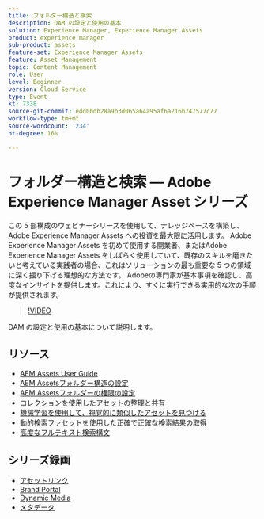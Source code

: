 ```yaml
---
title: フォルダー構造と検索
description: DAM の設定と使用の基本
solution: Experience Manager, Experience Manager Assets
product: experience manager
sub-product: assets
feature-set: Experience Manager Assets
feature: Asset Management
topic: Content Management
role: User
level: Beginner
version: Cloud Service
type: Event
kt: 7338
source-git-commit: edd0bdb28a9b3d065a64a95af6a216b747577c77
workflow-type: tm+mt
source-wordcount: '234'
ht-degree: 16%

---
```


# フォルダー構造と検索 — Adobe Experience Manager Asset シリーズ

この 5 部構成のウェビナーシリーズを使用して、ナレッジベースを構築し、Adobe Experience Manager Assets への投資を最大限に活用します。 Adobe Experience Manager Assets を初めて使用する開業者、またはAdobe Experience Manager Assets をしばらく使用していて、既存のスキルを磨きたいと考えている実践者の場合、これはソリューションの最も重要な 5 つの領域に深く掘り下げる理想的な方法です。 Adobeの専門家が基本事項を確認し、高度なインサイトを提供します。これにより、すぐに実行できる実用的な次の手順が提供されます。

>[!VIDEO](https://video.tv.adobe.com/v/332135/?quality=12&learn=on&hidetitle=true)

DAM の設定と使用の基本について説明します。

## リソース

* [AEM Assets User Guide](https://experienceleague.adobe.com/docs/experience-manager-65/assets/home.html?lang=ja)
* [AEM Assetsフォルダー構造の設定](https://experienceleague.adobe.com/docs/experience-manager-learn/assets/configuring/baseline-folders.html)
* [AEM Assetsフォルダーの権限の設定](https://experienceleague.adobe.com/docs/experience-manager-learn/assets/configuring/baseline-permissions.html?lang=ja)
* [コレクションを使用したアセットの整理と共有](https://experienceleague.adobe.com/docs/experience-manager-learn/assets/search-and-discovery/collections.html)
* [機械学習を使用して、視覚的に類似したアセットを見つける](https://experienceleague.adobe.com/docs/experience-manager-learn/assets/search-and-discovery/search.html?lang=ja)
* [動的検索ファセットを使用した正確で正確な検索結果の取得](https://experienceleague.adobe.com/docs/experience-manager-learn/assets/search-and-discovery/search.html?lang=ja)
* [高度なフルテキスト検索構文](https://experienceleague.adobe.com/docs/experience-manager-64/assets/using/gql-search.html?lang=en#using)

## シリーズ録画

* [アセットリンク](asset-link.md)
* [Brand Portal](brand-portal.md)
* [Dynamic Media](dynamic-media.md)
* [メタデータ](metadata.md)
